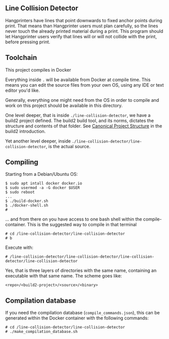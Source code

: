 ## Line Collision Detector

Hangprinters have lines that point downwards to fixed anchor points during print.
That means than Hangprinter users must plan carefully, so the lines never touch the already printed material during a print.
This program should let Hangprinter users verify that lines will or will not collide with the
print, before pressing print.

## Toolchain

This project compiles in Docker

Everything inside `.` will be available from Docker at compile time.
This means you can edit the source files from your own OS, using any IDE or text editor you'd like.

Generally, everything one might need from the OS in order to compile and work on this project
should be available in this directory.

One level deeper, that is inside `./line-collision-detector`, we have a build2 project defined.
The build2 build tool, and its norms, dictates the structure and contents of that folder.
See [Canonical Project Structure](https://build2.org/build2-toolchain/doc/build2-toolchain-intro.xhtml#structure-canonical)
in the build2 introduction.

Yet another level deeper, inside `./line-collision-detector/line-collision-detector`, is the actual source.

## Compiling
Starting from a Debian/Ubuntu OS:
```
$ sudo apt intall docker docker.io
$ sudo usermod -a -G docker $USER
$ sudo reboot
...
$ ./build-docker.sh
$ ./docker-shell.sh
#
```
... and from there on you have access to one bash shell within the compile-container.
This is the suggested way to compile in that terminal
```
# cd /line-collision-detector/line-collision-detector
# b
```
Execute with:
```
# /line-collision-detector/line-collision-detector/line-collision-detector/line-collision-detector
```

Yes, that is three layers of directories with the same name, containing an executable with that same name.
The scheme goes like:
```
<repo>/<build2-project>/<source>/<binary>
```

## Compilation database
If you need the compilation database (`compile_commands.json`), this can
be generated within the Docker container with the following commands:
```
# cd /line-collision-detector/line-collision-detector
# ./make_compilation_database.sh
```
